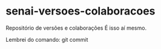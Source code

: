 # senai-versoes-colaboracoes
Repositório de versões e colaborações
É isso aí mesmo.

Lembrei do comando: git commit
